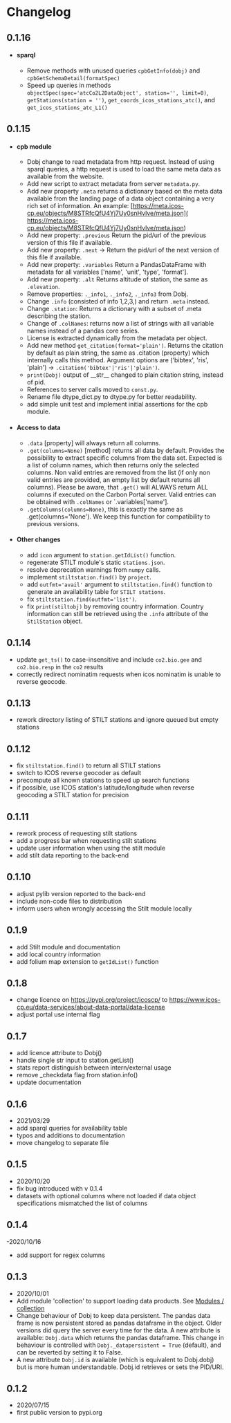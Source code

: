 # Changelog


## 0.1.16
 - #### sparql
     - Remove methods with unused queries `cpbGetInfo(dobj)` and `cpbGetSchemaDetail(formatSpec)`
     - Speed up queries in methods `objectSpec(spec='atcCo2L2DataObject', station='', limit=0)`, `getStations(station = '')`, `get_coords_icos_stations_atc()`, and `get_icos_stations_atc_L1()`

## 0.1.15
 - #### cpb module
     - Dobj change to read metadata from http request. Instead of using sparql queries, a http request is used to load 
       the same meta data as available from the website.
     - Add new script to extract metadata from server `metadata.py`.
     - Add new property `.meta` returns a dictionary based on the meta data available from the landing page of a data 
       object containing a very rich set of information. An example: 
       [https://meta.icos-cp.eu/objects/M8STRfcQfU4Yj7Uy0snHvlve/meta.json](
       https://meta.icos-cp.eu/objects/M8STRfcQfU4Yj7Uy0snHvlve/meta.json)
     - Add new property: `.previous` Return the pid/url of the previous version of this file if available.
     - Add new property: `.next` -> Return the pid/url of the next version of this file if available.
     - Add new property: `.variables` Return a PandasDataFrame with metadata for all variables 
       ['name', 'unit', 'type', 'format'].
     - Add new property: `.alt` Returns altitude of station, the same as `.elevation`.
     - Remove properties: `._info1`, `._info2`, `._info3` from Dobj.
     - Change `.info` (consisted of info 1,2,3,) and return `.meta` instead.
     - Change `.station`: Returns a dictionary with a subset of .meta describing the station.
     - Change of `.colNames`: returns now a list of strings with all variable names instead of a pandas core series.
     - License is extracted dynamically from the metadata per object.
     - Add new method `get_citation(format='plain')`. Returns the citation by default as plain string, the same as 
       .citation (property) which internally calls this method. Argument options are ('bibtex', 'ris', 'plain') -> 
       `.citation('bibtex'|'ris'|'plain')`.
     - `print(Dobj)` output of \_\_str\_\_ changed to plain citation string, instead of pid.
     - References to server calls moved to `const.py`.
     - Rename file dtype_dict.py to dtype.py for better readability.
     - add simple unit test and implement initial assertions for the cpb module.
 - #### Access to data
     - `.data` [property] will always return all columns.
     - `.get(columns=None)` [method] returns all data by default. Provides the possibility to extract specific columns 
       from the data set. Expected is a list of column names, which then returns only the selected columns. Non valid 
       entries are removed from the list (if only non valid entries are provided, an empty list by default returns all 
       columns). Please be aware, that `.get()` will ALWAYS return ALL columns if executed on the Carbon Portal server. 
       Valid entries can be obtained with `.colNames` or `.variables['name'].
     - `.getColumns(columns=None)`, this is exactly the same as .get(columns='None'). We keep this function for
       compatibility to previous versions.
 - #### Other changes
     - add `icon` argument to `station.getIdList()` function.
     - regenerate STILT module's static `stations.json`.
     - resolve deprecation warnings from `numpy` calls.
     - implement `stiltstation.find()` by `project`.
     - add `outfmt='avail'` argument to `stiltstation.find()` function to generate an availability table for 
       `STILT stations`.
     - fix `stiltstation.find(outfmt='list')`.
     - fix `print(stiltobj)` by removing country information. Country information can still be retrieved using the
       `.info` attribute of the `StilStation` object. 

## 0.1.14
- update `get_ts()` to case-insensitive and include `co2.bio.gee` and `co2.bio.resp` in the 
  `co2` results
- correctly redirect nominatim requests when icos nominatim is unable to reverse geocode.

## 0.1.13
- rework directory listing of STILT stations and ignore queued but empty stations

## 0.1.12
- fix `stiltstation.find()` to return all STILT stations
- switch to ICOS reverse geocoder as default
- precompute all known stations to speed up search functions
- if possible, use ICOS station's latitude/longitude when reverse geocoding a STILT station for 
  precision

## 0.1.11
- rework process of requesting stilt stations
- add a progress bar when requesting stilt stations
- update user information when using the stilt module
- add stilt data reporting to the back-end

## 0.1.10
- adjust pylib version reported to the back-end
- include non-code files to distribution
- inform users when wrongly accessing the Stilt module locally

## 0.1.9
- add Stilt module and documentation
- add local country information
- add folium map extension to `getIdList()` function

## 0.1.8
- change licence on https://pypi.org/project/icoscp/ to https://www.icos-cp.eu/data-services/about-data-portal/data-license
- adjust portal use internal flag

## 0.1.7
- add licence attribute to Dobj()
- handle single str input to station.getList()
- stats report distinguish between intern/external usage
- remove _checkdata flag from station.info()
- update documentation

## 0.1.6
- 2021/03/29
- add sparql queries for availability table
- typos and additions to documentation
- move changelog to separate file

## 0.1.5
- 2020/10/20
- fix bug introduced with v 0.1.4
- datasets with optional columns where not loaded if data object specifications mismatched the list of columns

## 0.1.4
-2020/10/16
- add support for regex columns

## 0.1.3
- 2020/10/01
- Add module 'collection' to support loading data products. See [Modules / collection](modules.md#collection)
- Change behaviour of Dobj to keep data persistent. The pandas data frame is now persistent stored as pandas dataframe in the object. Older versions did query the server every time for the data. A new attribute is available: `Dobj.data` which returns the pandas dataframe. This change in behaviour is controlled with `Dobj._datapersistent = True` (default), and can be reverted by setting it to False. 
- A new attribute `Dobj.id` is available (which is equivalent to Dobj.dobj) but is more human understandable. Dobj.id retrieves or sets the PID/URI.

## 0.1.2
- 2020/07/15
- first public version to pypi.org




